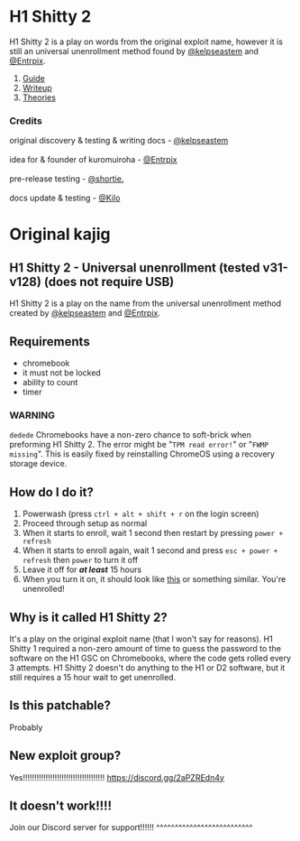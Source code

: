 # H1 Shitty 2
H1 Shitty 2 is a play on words from the original exploit name, however it is still an universal unenrollment method found by [@kelpseastem](https://github.com/kelpseastem) and [@Entrpix](https://github.com/entrpix).
1. [Guide](Docs/guide.md)
2. [Writeup](Docs/writeup.md)
3. [Theories](Docs/theories.md)
### Credits
original discovery & testing & writing docs - [@kelpseastem](https://github.com/kelpseastem)\
\
idea for & founder of kuromuiroha - [@Entrpix](https://github.com/entrpix)\
\
pre-release testing - [@shortie.](https://github.com/snappyshortpie)\
\
docs update & testing - [@Kilo](https://github.com/kkilobyte)
# Original kajig
## H1 Shitty 2 - Universal unenrollment (tested v31-v128) (does not require USB)
H1 Shitty 2 is a play on the name from the universal unenrollment method created by [@kelpseastem](https://github.com/kelpseastem) and [@Entrpix](https://github.com/entrpix).
## Requirements
- chromebook
- it must not be locked
- ability to count
- timer
### WARNING
`dedede` Chromebooks have a non-zero chance to soft-brick when preforming H1 Shitty 2. The error might be "`TPM read error!`" or "`FWMP missing`". This is easily fixed by reinstalling ChromeOS using a recovery storage device.
##  How do I do it?
1. Powerwash (press `ctrl + alt + shift + r` on the login screen)
2. Proceed through setup as normal
3. When it starts to enroll, wait 1 second then restart by pressing `power + refresh`
4. When it starts to enroll again, wait 1 second and press `esc + power + refresh` then `power` to turn it off
5. Leave it off for ***at least*** 15 hours
6. When you turn it on, it should look like [this](https://github.com/kuromuiroha/CRSH2TTY/raw/main/Docs/Media/v128nissa.mp4) or something similar. You're unenrolled!
## Why is it called H1 Shitty 2?
It's a play on the original exploit name (that I won't say for reasons). H1 Shitty 1 required a non-zero amount of time to guess the password to the software on the H1 GSC on Chromebooks, where the code gets rolled every 3 attempts. H1 Shitty 2 doesn't do anything to the H1 or D2 software, but it still requires a 15 hour wait to get unenrolled.
## Is this patchable?
Probably
## New exploit group?
Yes!!!!!!!!!!!!!!!!!!!!!!!!!!!!!!!!!!!! https://discord.gg/2aPZREdn4y
## It doesn't work!!!!
Join our Discord server for support!!!!!! ^^^^^^^^^^^^^^^^^^^^^^^^^^
